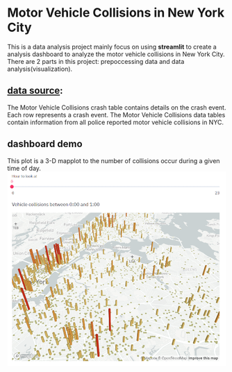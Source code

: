 
# Motor Vehicle Collisions in New York City

This is a data analysis project mainly focus on using **streamlit** to create a analysis dashboard to analyze the motor vehicle collisions in New York City.
There are 2 parts in this project: prepoccessing data and data analysis(visualization).

## [data source](https://data.cityofnewyork.us/Public-Safety/Motor-Vehicle-Collisions-Crashes/h9gi-nx95):

The Motor Vehicle Collisions crash table contains details on the crash event. Each row represents a crash event. The Motor Vehicle Collisions data tables contain information from all police reported motor vehicle collisions in NYC. 


## dashboard demo

This plot is a 3-D mapplot to the number of collisions occur during a given time of day.
![dashboard sample](https://github.com/JM3309/Projects/blob/master/Motor_Vehicle_Collisions_in_New_York_City/mapplot.png)

